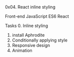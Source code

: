 0x04. React inline styling


Front-end
JavaScript
ES6
React


Tasks
0. Inline styling
1. install Aphrodite
2. Conditionally applying style
3. Responsive design
4. Animation
